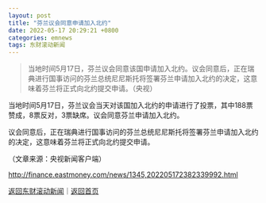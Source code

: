 ```yaml
---
layout: post
title: "芬兰议会同意申请加入北约"
date: 2022-05-17 20:29:21 +0800
categories: emnews
tags: 东财滚动新闻
---
```

> 当地时间5月17日，芬兰议会同意该国申请加入北约。议会同意后，正在瑞典进行国事访问的芬兰总统尼尼斯托将签署芬兰申请加入北约的决定，这意味着芬兰将正式向北约提交申请。（央视）

<p>当地时间5月17日，芬兰议会当天对该国加入北约的申请进行了投票，其中188票赞成，8票反对，3票缺席。议会同意芬兰申请加入北约。</p><p>议会同意后，正在瑞典进行国事访问的芬兰总统尼尼斯托将签署芬兰申请加入北约的决定，这意味着芬兰将正式向北约提交申请。</p><p class="em_media">（文章来源：央视新闻客户端）</p>

<http://finance.eastmoney.com/news/1345,202205172382339992.html>

[返回东财滚动新闻](//finews.withounder.com/emnews/)｜[返回首页](//finews.withounder.com/)
